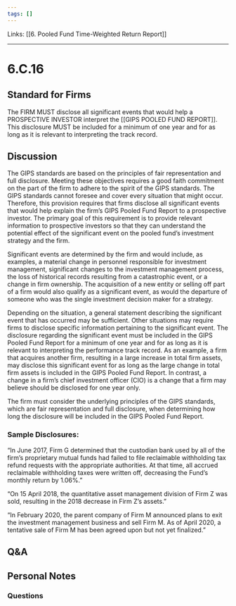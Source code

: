 ```yaml
---
tags: []
---
```

Links: [[6. Pooled Fund Time-Weighted Return Report]]
___
# 6.C.16
## Standard for Firms
The FIRM MUST disclose all significant events that would help a PROSPECTIVE INVESTOR interpret the [[GIPS POOLED FUND REPORT]]. This disclosure MUST be included for a minimum of one year and for as long as it is relevant to interpreting the track record.
## Discussion
The GIPS standards are based on the principles of fair representation and full disclosure. Meeting these objectives requires a good faith commitment on the part of the firm to adhere to the spirit of the GIPS standards. The GIPS standards cannot foresee and cover every situation that might occur. Therefore, this provision requires that firms disclose all significant events that would help explain the firm’s GIPS Pooled Fund Report to a prospective investor. The primary goal of this requirement is to provide relevant information to prospective investors so that they can understand the potential effect of the significant event on the pooled fund’s investment strategy and the firm.

Significant events are determined by the firm and would include, as examples, a material change in personnel responsible for investment management, significant changes to the investment management process, the loss of historical records resulting from a catastrophic event, or a change in firm ownership. The acquisition of a new entity or selling off part of a firm would also qualify as a significant event, as would the departure of someone who was the single investment decision maker for a strategy.

Depending on the situation, a general statement describing the significant event that has occurred may be sufficient. Other situations may require firms to disclose specific information pertaining to the significant event. The disclosure regarding the significant event must be included in the GIPS Pooled Fund Report for a minimum of one year and for as long as it is relevant to interpreting the performance track record. As an example, a firm that acquires another firm, resulting in a large increase in total firm assets, may disclose this significant event for as long as the large change in total firm assets is included in the GIPS Pooled Fund Report. In contrast, a change in a firm’s chief investment officer (CIO) is a change that a firm may believe should be disclosed for one year only.

The firm must consider the underlying principles of the GIPS standards, which are fair representation and full disclosure, when determining how long the disclosure will be included in the GIPS Pooled Fund Report.

### Sample Disclosures:
“In June 2017, Firm G determined that the custodian bank used by all of the firm’s proprietary mutual funds had failed to file reclaimable withholding tax refund requests with the appropriate authorities. At that time, all accrued reclaimable withholding taxes were written off, decreasing the Fund’s monthly return by 1.06%.”

“On 15 April 2018, the quantitative asset management division of Firm Z was sold, resulting in the 2018 decrease in Firm Z’s assets.”

“In February 2020, the parent company of Firm M announced plans to exit the investment management business and sell Firm M. As of April 2020, a tentative sale of Firm M has been agreed upon but not yet finalized.”
## Q&A

## Personal Notes

### Questions
